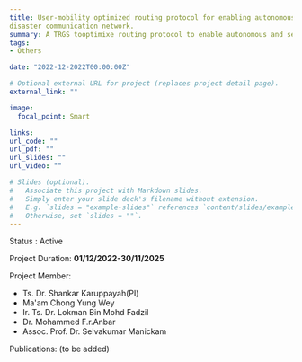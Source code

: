 ```yaml
---
title: User-mobility optimized routing protocol for enabling autonomous and self-managing
disaster communication network.
summary: A TRGS tooptimixe routing protocol to enable autonomous and self-managing disaster comunication network.
tags:
- Others

date: "2022-12-2022T00:00:00Z"

# Optional external URL for project (replaces project detail page).
external_link: ""

image:
  focal_point: Smart

links:
url_code: ""
url_pdf: ""
url_slides: ""
url_video: ""

# Slides (optional).
#   Associate this project with Markdown slides.
#   Simply enter your slide deck's filename without extension.
#   E.g. `slides = "example-slides"` references `content/slides/example-slides.md`.
#   Otherwise, set `slides = ""`.
---
```



Status : Active

Project Duration: **01/12/2022-30/11/2025**
   
Project Member:
- Ts. Dr. Shankar Karuppayah(PI)
- Ma'am Chong Yung Wey 
- Ir. Ts. Dr. Lokman Bin Mohd Fadzil
- Dr. Mohammed F.r.Anbar
- Assoc. Prof. Dr. Selvakumar Manickam

Publications:
(to be added)